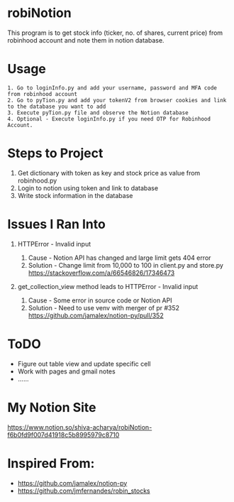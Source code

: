 # robiNotion

This program is to get stock info (ticker, no. of shares, current price) from robinhood account and note them in notion database.

# Usage
    1. Go to loginInfo.py and add your username, password and MFA code from robinhood account
    2. Go to pyTion.py and add your tokenV2 from browser cookies and link to the database you want to add
    3. Execute pyTion.py file and observe the Notion database
    4. Optional - Execute loginInfo.py if you need OTP for Robinhood Account.

# Steps to Project

1. Get dictionary with token as key and stock price as value from robinhood.py
2. Login to notion using token and link to database
3. Write stock information in the database

# Issues I Ran Into

1. HTTPError - Invalid input
    1. Cause - Notion API has changed and large limit gets 404 error
    2. Solution - Change limit from 10,000 to 100 in client.py and store.py
        https://stackoverflow.com/a/66546826/17346473
              
2. get_collection_view method leads to HTTPError - Invalid input
    1. Cause - Some error in source code or Notion API
    2. Solution - Need to use venv with merger of pr #352
         https://github.com/jamalex/notion-py/pull/352

# ToDO

- Figure out table view and update specific cell
- Work with pages and gmail notes
- ......

# My Notion Site
https://www.notion.so/shiva-acharya/robiNotion-f6b0fd9f007d41918c5b8995979c8710

# Inspired From:
 - https://github.com/jamalex/notion-py
 - https://github.com/jmfernandes/robin_stocks

